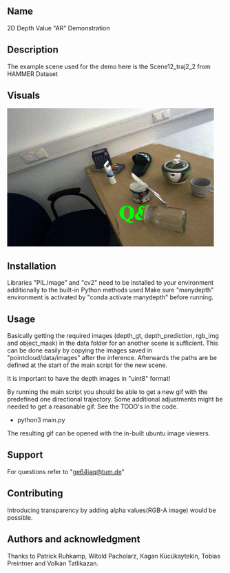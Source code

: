 
## Name
2D Depth Value "AR" Demonstration

## Description
The example scene used for the demo here is the Scene12_traj2_2 from HAMMER Dataset

## Visuals
![](output/depth_check.gif)

## Installation
Libraries "PIL.Image" and "cv2" need to be installed to your environment additionally to the built-in Python methods used 
Make sure "manydepth" environment is activated by "conda activate manydepth" before running.

## Usage
Basically getting the required images (depth_gt, depth_prediction, rgb_img and object_mask) in the data folder for an another scene is sufficient. 
This can be done easily by copying the images saved in "pointcloud/data/images" after the inference.
Afterwards the paths are be defined at the start of the main script for the new scene.

It is important to have the depth images in "uint8" format!

By running the main script you should be able to get a new gif with the predefined one directional trajectory. Some additional adjustments might be needed to get a reasonable gif. See the TODO's in the code.

 - python3 main.py

The resulting gif can be opened with the in-built ubuntu image viewers. 

## Support
For questions refer to "ge64jaq@tum.de"


## Contributing
Introducing transparency by adding alpha values(RGB-A image) would be possible.


## Authors and acknowledgment
Thanks to Patrick Ruhkamp, Witold Pacholarz, Kagan Kücükaytekin, Tobias Preintner and Volkan Tatlikazan.